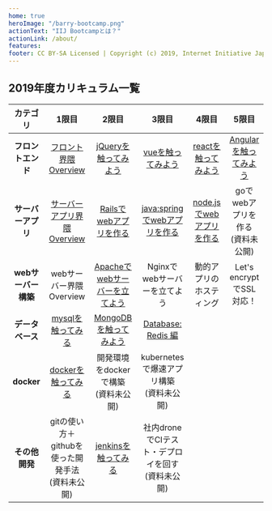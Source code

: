 ```yaml
---
home: true
heroImage: "/barry-bootcamp.png"
actionText: "IIJ Bootcampとは？"
actionLink: /about/
features:
footer: CC BY-SA Licensed | Copyright (c) 2019, Internet Initiative Japan Inc.
---
```


## 2019年度カリキュラム一覧

| カテゴリ | 1限目 | 2限目 | 3限目 | 4限目 | 5限目 |
|:--:|:--:|:--:|:--:|:--:|:--:|
| **フロントエンド** | [フロント界隈 Overview](/frontend/overview/) | [jQueryを触ってみよう](/frontend/jquery/) | [vueを触ってみよう](/frontend/vue/) | [reactを触ってみよう](/frontend/react/) | [Angularを触ってみよう](/frontend/angular/) |
| **サーバーアプリ** | [サーバーアプリ界隈 Overview](/server-app/overview) | [Railsでwebアプリを作る](/server-app/rails) | [java:springでwebアプリを作る](/server-app/java) | [node.jsでwebアプリを作る](/server-app/node) | goでwebアプリを作る <br> (資料未公開) |
| **webサーバー構築** | webサーバー界隈 Overview | [Apacheでwebサーバーを立てよう](/web-server/apache) | Nginxでwebサーバーを立てよう | 動的アプリのホスティング | Let's encryptでSSL対応！ |
| **データベース** | [mysqlを触ってみる](/database/mysql) | [MongoDBを触ってみよう](/database/mongodb) | [Database: Redis 編](/database/redis) |
| **docker** | [dockerを触ってみる](/docker/docker) | 開発環境をdockerで構築<br>(資料未公開) | kubernetesで爆速アプリ構築<br>(資料未公開) |
| **その他開発** | gitの使い方＋githubを使った開発手法<br>(資料未公開) | [jenkinsを触ってみる](/development/jenkins) | 社内droneでCIテスト・デプロイを回す<br>(資料未公開) |
